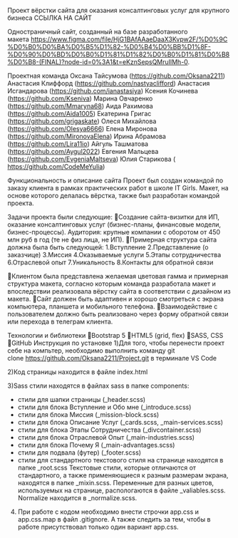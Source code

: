Проект вёрстки сайта для оказания консалтинговых услуг для крупного бизнеса
ССЫЛКА НА САЙТ 

Одностраничный сайт, созданный на базе разработанного макета https://www.figma.com/file/HjG1BAfAAaeDaaX3Kvpw2F/%D0%9C%D0%B0%D0%BA%D0%B5%D1%82-%D0%B4%D0%BB%D1%8F-%D0%90%D0%BD%D0%B0%D1%81%D1%82%D0%B0%D1%81%D0%B8%D0%B8-(FINAL)?node-id=0%3A1&t=eKznSepsQMruIlMh-0.

Проектная команда
Оксана Тайсумова (https://github.com/Oksana2211)
Анастасия Клиффорд (https://github.com/nastyaclifford)
Анастасия Исгандарова (https://github.com/ianastasiya)
Ксения Кочинева (https://github.com/Kseniva)
Mарина Овчаренко (https://github.com/Mmaryna68)
Аида Рахимова (https://github.com/Aida1005)
Екатерина Григас (https://github.com/grigaskate)
Олеся Михайлова (https://github.com/Olesya6666)
Елена Миронова (https://github.com/MironovaElena)
Ирина Абрамова (https://github.com/Lira11io)
Айгуль Ташматова (https://github.com/Aygul2022)
Евгения Мальцева (https://github.com/EvgeniaMaltseva)
Юлия Старикова ( https://github.com/CodeMeYulia)

Функциональность и описание сайта
Проект был создан командой по заказу клиента в рамках практических работ в школе IT Girls. Макет, на основе которого делалась вёрстка, также был разработан командой проекта. 

Задачи проекта были следующие:
Создание сайта-визитки для ИП, оказание консалтинговых услуг (бизнес-планы, финансовые модели, бизнес-процессы). Аудитория: крупные компании с оборотом от 450 млн руб в год (те не физ лица, не ИП).
Примерная структура сайта должна была быть следующей:
1.Вступление 
2.Представление (о заказчице)
3.Миссия 
4.Оказываемые услуги
5.Этапы сотрудничества
6.Отраслевой опыт
7.Уникальность
8.Контакты для обратной связи

Клиентом была представлена желаемая цветовая гамма и примерная структура макета, согласно которым команда разработала макет и впоследствии реализовала вёрстку сайта в соответствии с дизайном из макета.
Сайт должен быть адаптивен и хорошо смотреться с экрана компьютера, планшета и мобильного телефона. 
Взаимодействие с пользователем должно быть реализовано через форму обратной связи или перехода в телеграм клиента.

Технологии и библиотеки 
Bootstrap 5
HTML5 (grid, flex)
SASS, CSS
GitHub
Инструкция по установке 
1)Для того, чтобы перенести проект себе на компьтер, необходимо выполнить команду git clone https://github.com/Oksana2211/Project.git в терминале VS Code

2)Код страницы находится в файле index.html

3)Sass стили находятся в файлах sass в папке components:
- стили для шапки страницы (_header.scss)
- стили для блока Вступление и Обо мне (_introduce.scss)
- стили для блока Миссия (_mission-block.scss)
- стили для блока Описание Услуг (_cards.scss, _main-services.scss)
- стили для блока Этапы Сотрудничества (_divcontainer.scss)
- стили для блока Отраслевой Опыт (_main-industries.scss)
- стили для блока Почему Я (_main-advantages.scss)
- стили для подвала (футер) (_footer.scss)
- cтили для стандартного текстового стиля на странице находятся в папке _root.scss
Текстовые стили, которые отличаются от стандартного, а также применяющиеся к разным размерам экрана, находятся в папке _mixin.scss. 
Переменные для разных цветов, используемых на странице, распологаются в файле _valiables.scss. 
Normalize находится в _normalize.scss. 

4) При работе с кодом  необходимо внести строчки app.css и app.css.map в файл .gitignore. А также следить за тем, чтобы в работе присутствовал только один вариант app.css. 
